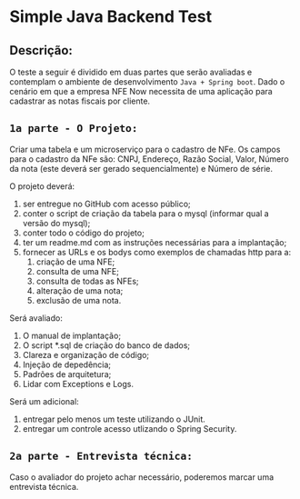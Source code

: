 # Simple Java Backend Test

## Descrição:

O teste a seguir é dividido em duas partes que serão avaliadas e contemplam o 
ambiente de desenvolvimento `Java + Spring boot`. Dado o cenário em que a empresa 
NFE Now necessita de uma aplicação para cadastrar as notas fiscais por cliente.


## `1a parte - O Projeto:`

Criar uma tabela e um microserviço para o cadastro de NFe. Os campos para o cadastro 
da NFe são: CNPJ, Endereço, Razão Social, Valor, Número da nota (este deverá ser gerado 
sequencialmente) e Número de série.

O projeto deverá:
1) ser entregue no GitHub com acesso público;
2) conter o script de criação da tabela para o mysql (informar qual a versão do mysql);
3) conter todo o código do projeto;
4) ter um readme.md com as instruções necessárias para a implantação;
5) fornecer as URLs e os bodys como exemplos de chamadas http para a:
   1) criação de uma NFE;
   2) consulta de uma NFE;
   3) consulta de todas as NFEs;
   4) alteração de uma nota;
   5) exclusão de uma nota.

Será avaliado:
1) O manual de implantação;
2) O script *.sql de criação do banco de dados;
3) Clareza e organização de código;
4) Injeção de depedência;
5) Padrões de arquitetura;
6) Lidar com Exceptions e Logs.

Será um adicional:
1) entregar pelo menos um teste utilizando o JUnit.
2) entregar um controle acesso utlizando o Spring Security.

## `2a parte - Entrevista técnica:`

Caso o avaliador do projeto achar necessário, poderemos marcar uma entrevista técnica.
